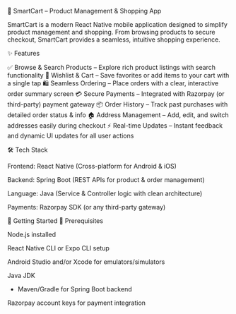 🛒 SmartCart – Product Management & Shopping App

SmartCart is a modern React Native mobile application designed to simplify product management and shopping.
From browsing products to secure checkout, SmartCart provides a seamless, intuitive shopping experience.

✨ Features

✅ Browse & Search Products – Explore rich product listings with search functionality
💖 Wishlist & Cart – Save favorites or add items to your cart with a single tap
🛍️ Seamless Ordering – Place orders with a clear, interactive order summary screen
💳 Secure Payments – Integrated with Razorpay (or third-party) payment gateway
📦 Order History – Track past purchases with detailed order status & info
🏠 Address Management – Add, edit, and switch addresses easily during checkout
⚡ Real-time Updates – Instant feedback and dynamic UI updates for all user actions

🛠️ Tech Stack

Frontend: React Native (Cross-platform for Android & iOS)

Backend: Spring Boot (REST APIs for product & order management)

Language: Java (Service & Controller logic with clean architecture)

Payments: Razorpay SDK (or any third-party gateway)

🚀 Getting Started
🔧 Prerequisites

Node.js
 installed

React Native CLI or Expo CLI setup

Android Studio and/or Xcode for emulators/simulators

Java JDK
 + Maven/Gradle for Spring Boot backend

Razorpay account keys for payment integration
